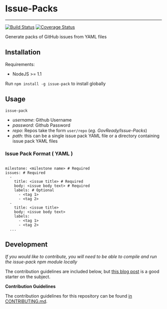 # Issue-Packs
* * *

[![Build Status](https://travis-ci.org/GovReady/Issue-Packs.svg?branch=master)](https://travis-ci.org/GovReady/Issue-Packs)  [![Coverage Status](https://coveralls.io/repos/github/GovReady/Issue-Packs/badge.svg?branch=master)](https://coveralls.io/github/GovReady/Issue-Packs?branch=master)

Generate packs of GitHub issues from YAML files

## Installation

Requirements:

* NodeJS >= 1.1

Run `npm install -g issue-pack` to install globally

## Usage

`issue-pack`

  * _username_: Github Username
  * _password_: Github Password
  * _repo_: Repos take the form `user/repo` (_eg. GovReady/Issue-Packs_)
  * _path_: this can be a single issue pack YAML file or a directory containing issue pack YAML files

### Issue Pack Format ( YAML )

```

milestone: <milestone name> # Required
issues: # Required
  -
    title: <issue title> # Required
    body: <issue body text> # Required
    labels: # Optional
      - <tag 1>
      - <tag 2>
  -
    title: <issue title>
    body: <issue body text>
    labels:
      - <tag 1>
      - <tag 2>
  ...

```

## Development

_If you would like to contribute, you will need to be able to compile and run the issue-pack npm module locally_

The contribution guidelines are included below, but [this blog post](http://javascriptplayground.com/blog/2015/03/node-command-line-tool/) is a good starter on the subject.

**Contribution Guidelines**

The contribution guidelines for this repository can be found [in CONTRIBUTING.md](https://github.com/GovReady/Issue-Packs/blob/master/CONTRIBUTING.md).
